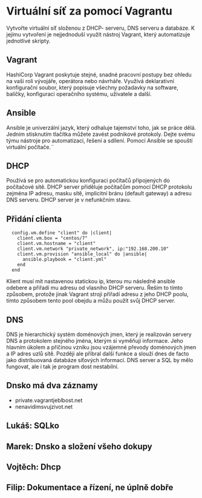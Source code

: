 # Virtuální síť za pomocí Vagrantu
Vytvořte virtuální síť složenou z DHCP- serveru, DNS serveru a databáze. K jejímu vytvoření je nejjednoduší využít nástroj Vagrant, který automatizuje jednotlivé skripty.

## Vagrant
HashiCorp Vagrant poskytuje stejné, snadné pracovní postupy bez ohledu na vaši roli vývojáře, operátora nebo návrháře. Využívá deklarativní konfigurační soubor, který popisuje všechny požadavky na software, balíčky, konfiguraci operačního systému, uživatele a další.

## Ansible
Ansible je univerzální jazyk, který odhaluje tajemství toho, jak se práce dělá. Jedním stisknutím tlačítka můžete zavést podnikové protokoly. Dejte svému týmu nástroje pro automatizaci, řešení a sdílení.
Pomocí Ansible se spouští virtuální počítače.¨

## DHCP
Používá se pro automatickou konfiguraci počítačů připojených do počítačové sítě. DHCP server přiděluje počítačům pomocí DHCP protokolu zejména IP adresu, masku sítě, implicitní bránu (default gateway) a adresu DNS serveru.
DHCP server je v nefunkčním stavu.

## Přidání clienta
```
  config.vm.define "client" do |client|
    client.vm.box = "centos/7"
    client.vm.hostname = "client"
    client.vm.network "private_network", ip:"192.168.200.10"
    client.vm.provision "ansible_local" do |ansible|
      ansible.playbook = "client.yml"
    end
  end
```

Klient musí mít nastavenou statickou ip, kterou mu následně ansible odebere a přiřadí mu adresu od vlasního DHCP serveru.
Řeším to tímto způsobem, protože jinak Vagrant stroji přiřadí adresu z jeho DHCP poolu, tímto způsobem tento pool
obejdu a můžu použít svůj DHCP server.

## DNS
DNS je hierarchický systém doménových jmen, který je realizován servery DNS a protokolem stejného jména, kterým si vyměňují informace. Jeho hlavním úkolem a příčinou vzniku jsou vzájemné převody doménových jmen a IP adres uzlů sítě. Později ale přibral další funkce a slouží dnes de facto jako distribuovaná databáze síťových informací. 
DNS server a SQL by mělo fungovat, ale i tak je program dost nestabilní.

## Dnsko má dva záznamy
  - private.vagrantjeblbost.net
  - nenavidimsvujzivot.net

## Lukáš: SQLko
## Marek: Dnsko a složení všeho dokupy
## Vojtěch: Dhcp
## Filip: Dokumentace a řízení, ne úplně dobře
